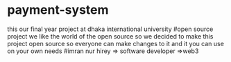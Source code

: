 # payment-system
this our final year project at dhaka international university
#open source project
we like the world of the open source so we decided to make this project
open source so everyone can make changes to it and it you can use on your own needs
#imran nur hirey => software developer =>web3
